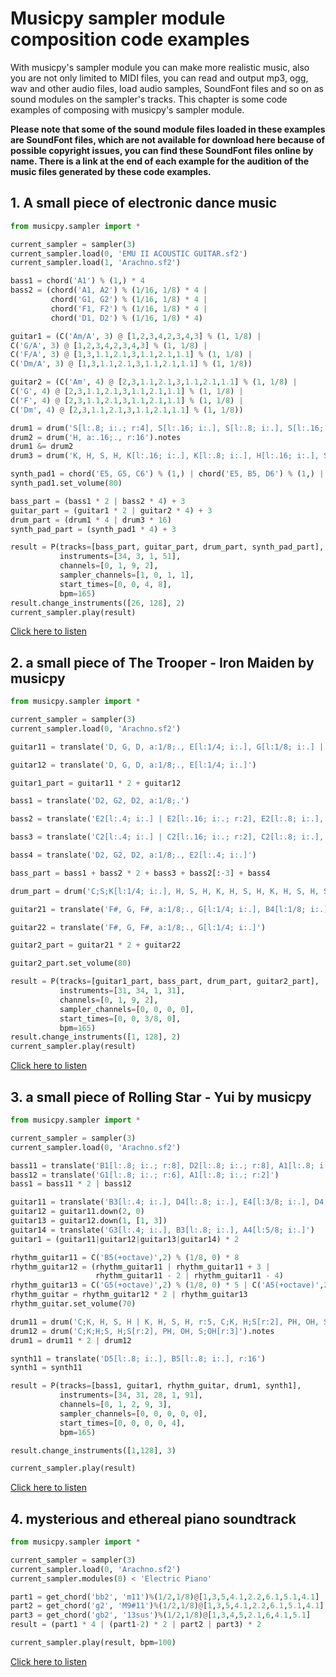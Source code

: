 # Musicpy sampler module composition code examples

With musicpy's sampler module you can make more realistic music, also you are not only limited to MIDI files, you can read and output mp3, ogg, wav and other audio files, load audio samples, SoundFont files and so on as sound modules on the sampler's tracks. This chapter is some code examples of composing with musicpy's sampler module.

**Please note that some of the sound module files loaded in these examples are SoundFont files, which are not available for download here because of possible copyright issues, you can find these SoundFont files online by name. There is a link at the end of each example for the audition of the music files generated by these code examples.**

## 1. A small piece of electronic dance music
```python
from musicpy.sampler import *

current_sampler = sampler(3)
current_sampler.load(0, 'EMU II ACOUSTIC GUITAR.sf2')
current_sampler.load(1, 'Arachno.sf2')

bass1 = chord('A1') % (1,) * 4
bass2 = (chord('A1, A2') % (1/16, 1/8) * 4 |
         chord('G1, G2') % (1/16, 1/8) * 4 |
         chord('F1, F2') % (1/16, 1/8) * 4 |
         chord('D1, D2') % (1/16, 1/8) * 4)

guitar1 = (C('Am/A', 3) @ [1,2,3,4,2,3,4,3] % (1, 1/8) |
C('G/A', 3) @ [1,2,3,4,2,3,4,3] % (1, 1/8) |
C('F/A', 3) @ [1,3,1.1,2.1,3,1.1,2.1,1.1] % (1, 1/8) |
C('Dm/A', 3) @ [1,3,1.1,2.1,3,1.1,2.1,1.1] % (1, 1/8))

guitar2 = (C('Am', 4) @ [2,3,1.1,2.1,3,1.1,2.1,1.1] % (1, 1/8) |
C('G', 4) @ [2,3,1.1,2.1,3,1.1,2.1,1.1] % (1, 1/8) |
C('F', 4) @ [2,3,1.1,2.1,3,1.1,2.1,1.1] % (1, 1/8) |
C('Dm', 4) @ [2,3,1.1,2.1,3,1.1,2.1,1.1] % (1, 1/8))

drum1 = drum('S[l:.8; i:.; r:4], S[l:.16; i:.], S[l:.8; i:.], S[l:.16; i:.], S[l:.8; i:.], S[l:.8; i:.]').notes
drum2 = drum('H, a:.16;., r:16').notes
drum1 &= drum2
drum3 = drum('K, H, S, H, K[l:.16; i:.], K[l:.8; i:.], H[l:.16; i:.], S[l:.8; i:.], H[l:.8; i:.]').notes

synth_pad1 = chord('E5, G5, C6') % (1,) | chord('E5, B5, D6') % (1,) | chord('E5, A5, C6') % (1,) | chord('D5, F5, A5') % (1,)
synth_pad1.set_volume(80)

bass_part = (bass1 * 2 | bass2 * 4) + 3
guitar_part = (guitar1 * 2 | guitar2 * 4) + 3
drum_part = (drum1 * 4 | drum3 * 16)
synth_pad_part = (synth_pad1 * 4) + 3

result = P(tracks=[bass_part, guitar_part, drum_part, synth_pad_part],
           instruments=[34, 3, 1, 51],
           channels=[0, 1, 9, 2],
           sampler_channels=[1, 0, 1, 1],
           start_times=[0, 0, 4, 8],
           bpm=165)
result.change_instruments([26, 128], 2)
current_sampler.play(result)
```
[Click here to listen](https://drive.google.com/file/d/1j66Ux0KYMiOW6yHGBidIhwF9zcbDG5W0/view?usp=sharing)

## 2. a small piece of The Trooper - Iron Maiden by musicpy
```python
from musicpy.sampler import *

current_sampler = sampler(3)
current_sampler.load(0, 'Arachno.sf2')

guitar11 = translate('D, G, D, a:1/8;., E[l:1/4; i:.], G[l:1/8; i:.] | F#, G, F#, G, a:1/16;., n:1, B[l:1/8; i:.], G[l:1/8; i:.], u:1, G[l:1/8; i:.], E[l:1/8; i:.], E[l:1/4; i:.]') * 2

guitar12 = translate('D, G, D, a:1/8;., E[l:1/4; i:.]')

guitar1_part = guitar11 * 2 + guitar12

bass1 = translate('D2, G2, D2, a:1/8;.')

bass2 = translate('E2[l:.4; i:.] | E2[l:.16; i:.; r:2], E2[l:.8; i:.], n:1, u:1, r:4, E2[l:.16; i:.; r:2], D2[l:.8; i:.; r:3]')

bass3 = translate('C2[l:.4; i:.] | C2[l:.16; i:.; r:2], C2[l:.8; i:.], n:1, u:1, r:4, C2[l:.16; i:.; r:2], D2[l:.8; i:.; r:3]')

bass4 = translate('D2, G2, D2, a:1/8;., E2[l:.4; i:.]')

bass_part = bass1 + bass2 * 2 + bass3 + bass2[:-3] + bass4

drum_part = drum('C;S;K[l:1/4; i:.], H, S, H, K, H, S, H, K, H, S, H, S[r:3], r:4, C;S;K[l:1/4; i:.]').notes

guitar21 = translate('F#, G, F#, a:1/8;., G[l:1/4; i:.], B4[l:1/8; i:.] | A, B, A, B, a:1/16;., n:1, D5[l:1/8; i:.], B4[l:1/8; i:.], u:1, B[l:1/8;i:.], G[l:1/8; i:.], G[l:1/4; i:.]') * 2

guitar22 = translate('F#, G, F#, a:1/8;., G[l:1/4; i:.]')

guitar2_part = guitar21 * 2 + guitar22

guitar2_part.set_volume(80)

result = P(tracks=[guitar1_part, bass_part, drum_part, guitar2_part],
           instruments=[31, 34, 1, 31],
           channels=[0, 1, 9, 2],
           sampler_channels=[0, 0, 0, 0],
           start_times=[0, 0, 3/8, 0],
           bpm=165)
result.change_instruments([1, 128], 2)
current_sampler.play(result)
```
[Click here to listen](https://drive.google.com/file/d/1lspnOVY4GGQGQTkV8j-yOA581hESkD8-/view?usp=sharing)

## 3. a small piece of Rolling Star - Yui by musicpy
```python
from musicpy.sampler import *

current_sampler = sampler(3)
current_sampler.load(0, 'Arachno.sf2')

bass11 = translate('B1[l:.8; i:.; r:8], D2[l:.8; i:.; r:8], A1[l:.8; i:.; r:8], G1[l:.8; i:.; r:8]')
bass12 = translate('G1[l:.8; i:.; r:6], A1[l:.8; i:.; r:2]')
bass1 = bass11 * 2 | bass12

guitar11 = translate('B3[l:.4; i:.], D4[l:.8; i:.], E4[l:3/8; i:.], D4[l:.8; i:.], E4[l:.8; i:.]')
guitar12 = guitar11.down(2, 0)
guitar13 = guitar12.down(1, [1, 3])
guitar14 = translate('G3[l:.4; i:.], B3[l:.8; i:.], A4[l:5/8; i:.]')
guitar1 = (guitar11|guitar12|guitar13|guitar14) * 2

rhythm_guitar11 = C('B5(+octave)',2) % (1/8, 0) * 8
rhythm_guitar12 = (rhythm_guitar11 | rhythm_guitar11 + 3 |
                   rhythm_guitar11 - 2 | rhythm_guitar11 - 4)
rhythm_guitar13 = C('G5(+octave)',2) % (1/8, 0) * 5 | C('A5(+octave)',2) % (1/8, 0) * 3
rhythm_guitar = rhythm_guitar12 * 2 | rhythm_guitar13
rhythm_guitar.set_volume(70)

drum11 = drum('C;K, H, S, H | K, H, S, H, r:5, C;K, H;S[r:2], PH, OH, S;OH[r:3]').notes
drum12 = drum('C;K;H;S, H;S[r:2], PH, OH, S;OH[r:3]').notes
drum1 = drum11 * 2 | drum12

synth11 = translate('D5[l:.8; i:.], B5[l:.8; i:.], r:16')
synth1 = synth11

result = P(tracks=[bass1, guitar1, rhythm_guitar, drum1, synth1],
           instruments=[34, 31, 28, 1, 91],
           channels=[0, 1, 2, 9, 3],
           sampler_channels=[0, 0, 0, 0, 0],
           start_times=[0, 0, 0, 0, 4],
           bpm=165)

result.change_instruments([1,128], 3)

current_sampler.play(result)
```
[Click here to listen](https://drive.google.com/file/d/1vWXdNa232J500rlYxlziKwMA75x5SElS/view?usp=sharing)

## 4. mysterious and ethereal piano soundtrack
```python
from musicpy.sampler import *

current_sampler = sampler(3)
current_sampler.load(0, 'Arachno.sf2')
current_sampler.modules(0) < 'Electric Piano'

part1 = get_chord('bb2', 'm11')%(1/2,1/8)@[1,3,5,4.1,2.2,6.1,5.1,4.1]
part2 = get_chord('g2', 'M9#11')%(1/2,1/8)@[1,3,5,4.1,2.2,6.1,5.1,4.1]
part3 = get_chord('gb2', '13sus')%(1/2,1/8)@[1,3,4,5,2.1,6,4.1,5.1]
result = (part1 * 4 | (part1-2) * 2 | part2 | part3) * 2

current_sampler.play(result, bpm=100)
```
[Click here to listen](https://drive.google.com/file/d/14hp-y_n-GqlI6ZGSPDBRL1Vt9cxLjpuv/view?usp=sharing)
